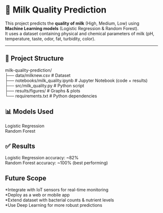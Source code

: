 # 🥛 Milk Quality Prediction

This project predicts the **quality of milk** (High, Medium, Low) using **Machine Learning models** (Logistic Regression & Random Forest).  
It uses a dataset containing physical and chemical parameters of milk (pH, temperature, taste, odor, fat, turbidity, color).

---

## 📂 Project Structure
milk-quality-prediction/<br>
├── data/milknew.csv # Dataset<br>
├── notebooks/milk_quality.ipynb # Jupyter Notebook (code + results)<br>
├── src/milk_quality.py # Python script<br>
├── results/figures/ # Graphs & plots<br>
└── requirements.txt # Python dependencies<br>

## 📊 Models Used
Logistic Regression<br>
Random Forest

## ✅ Results
Logistic Regression accuracy: ~82%<br>
Random Forest accuracy: ~100% (best performing)

## Future Scope
*Integrate with IoT sensors for real-time monitoring<br>
*Deploy as a web or mobile app<br>
*Extend dataset with bacterial counts & nutrient levels<br>
*Use Deep Learning for more robust predictions<br>
